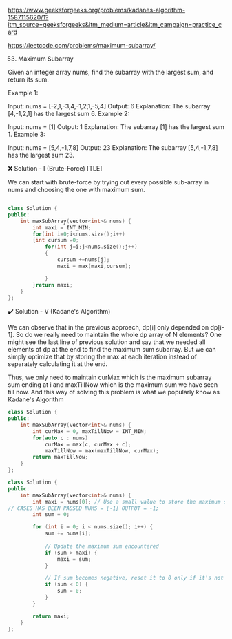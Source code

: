 https://www.geeksforgeeks.org/problems/kadanes-algorithm-1587115620/1?itm_source=geeksforgeeks&itm_medium=article&itm_campaign=practice_card


https://leetcode.com/problems/maximum-subarray/


53. Maximum Subarray

Given an integer array nums, find the 
subarray
 with the largest sum, and return its sum.

 

Example 1:

Input: nums = [-2,1,-3,4,-1,2,1,-5,4]
Output: 6
Explanation: The subarray [4,-1,2,1] has the largest sum 6.
Example 2:

Input: nums = [1]
Output: 1
Explanation: The subarray [1] has the largest sum 1.
Example 3:

Input: nums = [5,4,-1,7,8]
Output: 23
Explanation: The subarray [5,4,-1,7,8] has the largest sum 23.


❌ Solution - I (Brute-Force) [TLE]

We can start with brute-force by trying out every possible sub-array in nums and choosing the one with maximum sum.

```cpp

class Solution {
public:
    int maxSubArray(vector<int>& nums) {
        int maxi = INT_MIN;
        for(int i=0;i<nums.size();i++)
        {int cursum =0;
            for(int j=i;j<nums.size();j++)
            {
                cursum +=nums[j];
                maxi = max(maxi,cursum);

            }
        }return maxi;
    }
};
```
✔️ Solution - V (Kadane's Algorithm)

We can observe that in the previous approach, dp[i] only depended on dp[i-1]. So do we really need to maintain the whole dp array of N elements? One might see the last line of previous solution and say that we needed all elements of dp at the end to find the maximum sum subarray. But we can simply optimize that by storing the max at each iteration instead of separately calculating it at the end.

Thus, we only need to maintain curMax which is the maximum subarray sum ending at i and maxTillNow which is the maximum sum we have seen till now. And this way of solving this problem is what we popularly know as Kadane's Algorithm

```cpp
class Solution {
public:
    int maxSubArray(vector<int>& nums) {
        int curMax = 0, maxTillNow = INT_MIN;
        for(auto c : nums)
            curMax = max(c, curMax + c);
            maxTillNow = max(maxTillNow, curMax);
        return maxTillNow;
    }
};
```
```cpp
class Solution {
public:
    int maxSubArray(vector<int>& nums) {
        int maxi = nums[0]; // Use a small value to store the maximum sum changing from LONG_MAX TO NUMS[0] THE TEST
// CASES HAS BEEN PASSED NUMS = [-1] OUTPUT = -1;
        int sum = 0;

        for (int i = 0; i < nums.size(); i++) {
            sum += nums[i];
            
            // Update the maximum sum encountered
            if (sum > maxi) {
                maxi = sum;
            }

            // If sum becomes negative, reset it to 0 only if it's not already negative
            if (sum < 0) {
                sum = 0;
            }
        }

        return maxi;
    }
};

```

